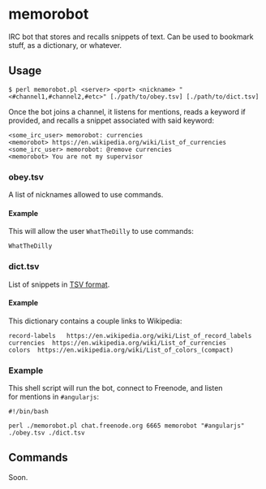# memorobot

IRC bot that stores and recalls snippets of text. Can be used to bookmark stuff, as a dictionary, or whatever.

## Usage

```shell
$ perl memorobot.pl <server> <port> <nickname> "<#channel1,#channel2,#etc>" [./path/to/obey.tsv] [./path/to/dict.tsv]
```

Once the bot joins a channel, it listens for mentions, reads a keyword if provided, and recalls a snippet associated with said keyword:

```
<some_irc_user> memorobot: currencies
<memorobot> https://en.wikipedia.org/wiki/List_of_currencies
<some_irc_user> memorobot: @remove currencies
<memorobot> You are not my supervisor
```

### obey.tsv

A list of nicknames allowed to use commands.

#### Example

This will allow the user `WhatTheDilly` to use commands:

```tsv
WhatTheDilly
```

### dict.tsv

List of snippets in [TSV format](https://en.wikipedia.org/wiki/Tab-separated_values).

#### Example

This dictionary contains a couple links to Wikipedia:

```tsv
record-labels	https://en.wikipedia.org/wiki/List_of_record_labels
currencies	https://en.wikipedia.org/wiki/List_of_currencies
colors	https://en.wikipedia.org/wiki/List_of_colors_(compact)
```

### Example

This shell script will run the bot, connect to Freenode, and listen for mentions in `#angularjs`: 

```shell
#!/bin/bash

perl ./memorobot.pl chat.freenode.org 6665 memorobot "#angularjs" ./obey.tsv ./dict.tsv
```

## Commands

Soon.
